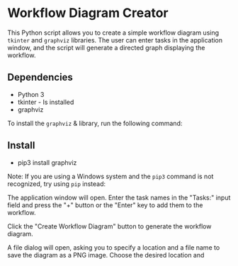 # Workflow Diagram Creator

This Python script allows you to create a simple workflow diagram using `tkinter` and `graphviz` libraries. The user can enter tasks in the application window, and the script will generate a directed graph displaying the workflow.

## Dependencies

- Python 3
- tkinter - Is installed
- graphviz

To install the `graphviz` & library, run the following command:

## Install
- pip3 install graphviz

Note: If you are using a Windows system and the `pip3` command is not recognized, try using `pip` instead:

The application window will open. Enter the task names in the "Tasks:" input field and press the "+" button or the "Enter" key to add them to the workflow.

Click the "Create Workflow Diagram" button to generate the workflow diagram.

A file dialog will open, asking you to specify a location and a file name to save the diagram as a PNG image. Choose the desired location and
